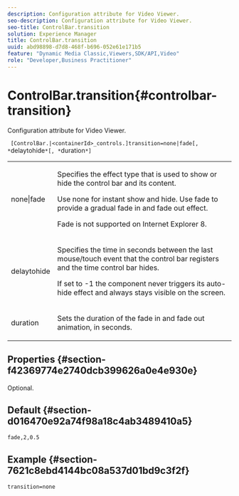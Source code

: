 ```yaml
---
description: Configuration attribute for Video Viewer.
seo-description: Configuration attribute for Video Viewer.
seo-title: ControlBar.transition
solution: Experience Manager
title: ControlBar.transition
uuid: abd98898-d7d8-468f-b696-052e61e171b5
feature: "Dynamic Media Classic,Viewers,SDK/API,Video"
role: "Developer,Business Practitioner"
---
```


# ControlBar.transition{#controlbar-transition}

Configuration attribute for Video Viewer.

 ` [ControlBar.|<containerId>_controls.]transition=none|fade[, *`delaytohide`*[, *`duration`*]`

<table id="table_C616483932C2482CA9794DDD7313FD7C"> 
 <tbody> 
  <tr> 
   <td colname="col1"> <p> <span class="codeph"> none|fade</span> </p> </td> 
   <td colname="col2"> <p> Specifies the effect type that is used to show or hide the control bar and its content. </p> <p>Use <span class="codeph"> none</span> for instant show and hide. Use <span class="codeph"> fade</span> to provide a gradual fade in and fade out effect. </p> <p>Fade is not supported on Internet Explorer 8. </p> </td> 
  </tr> 
  <tr> 
   <td colname="col1"> <p> <span class="codeph"> <span class="varname"> delaytohide</span> </span> </p> </td> 
   <td colname="col2"> <p>Specifies the time in seconds between the last mouse/touch event that the control bar registers and the time control bar hides. </p> <p> If set to <span class="codeph"> -1</span> the component never triggers its auto-hide effect and always stays visible on the screen. </p> </td> 
  </tr> 
  <tr> 
   <td colname="col1"> <p> <span class="codeph"> <span class="varname"> duration</span> </span> </p> </td> 
   <td colname="col2"> <p>Sets the duration of the fade in and fade out animation, in seconds. </p> </td> 
  </tr> 
 </tbody> 
</table>

## Properties {#section-f42369774e2740dcb399626a0e4e930e}

Optional.

## Default {#section-d016470e92a74f98a18c4ab3489410a5}

`fade,2,0.5`

## Example {#section-7621c8ebd4144bc08a537d01bd9c3f2f}

```
transition=none
```

